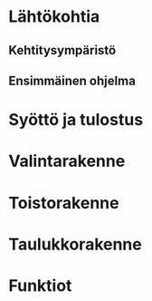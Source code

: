 # Lähtökohtia
## Kehtitysympäristö
## Ensimmäinen ohjelma
# Syöttö ja tulostus
# Valintarakenne
# Toistorakenne
# Taulukkorakenne
# Funktiot
